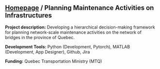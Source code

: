 ## [Homepage](https://zachamida.github.io) / Planning Maintenance Activities on Infrastructures

**Project description:** Developing a hierarchical decision-making framework for planning network-scale maintenance activities on the network of bridges in the province of Quebec.

**Development Tools:** Python (Development, Pytorch), MATLAB (Development, App Designer), Github, Jira

**Funding:** Quebec Transportation Ministry (MTQ)
